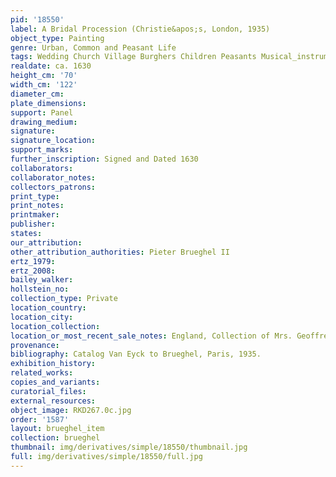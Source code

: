 ```yaml
---
pid: '18550'
label: A Bridal Procession (Christie&apos;s, London, 1935)
object_type: Painting
genre: Urban, Common and Peasant Life
tags: Wedding Church Village Burghers Children Peasants Musical_instruments
realdate: ca. 1630
height_cm: '70'
width_cm: '122'
diameter_cm: 
plate_dimensions: 
support: Panel
drawing_medium: 
signature: 
signature_location: 
support_marks: 
further_inscription: Signed and Dated 1630
collaborators: 
collaborator_notes: 
collectors_patrons: 
print_type: 
print_notes: 
printmaker: 
publisher: 
states: 
our_attribution: 
other_attribution_authorities: Pieter Brueghel II
ertz_1979: 
ertz_2008: 
bailey_walker: 
hollstein_no: 
collection_type: Private
location_country: 
location_city: 
location_collection: 
location_or_most_recent_sale_notes: England, Collection of Mrs. Geoffrey Hart
provenance: 
bibliography: Catalog Van Eyck to Brueghel, Paris, 1935.
exhibition_history: 
related_works: 
copies_and_variants: 
curatorial_files: 
external_resources: 
object_image: RKD267.0c.jpg
order: '1587'
layout: brueghel_item
collection: brueghel
thumbnail: img/derivatives/simple/18550/thumbnail.jpg
full: img/derivatives/simple/18550/full.jpg
---
```

